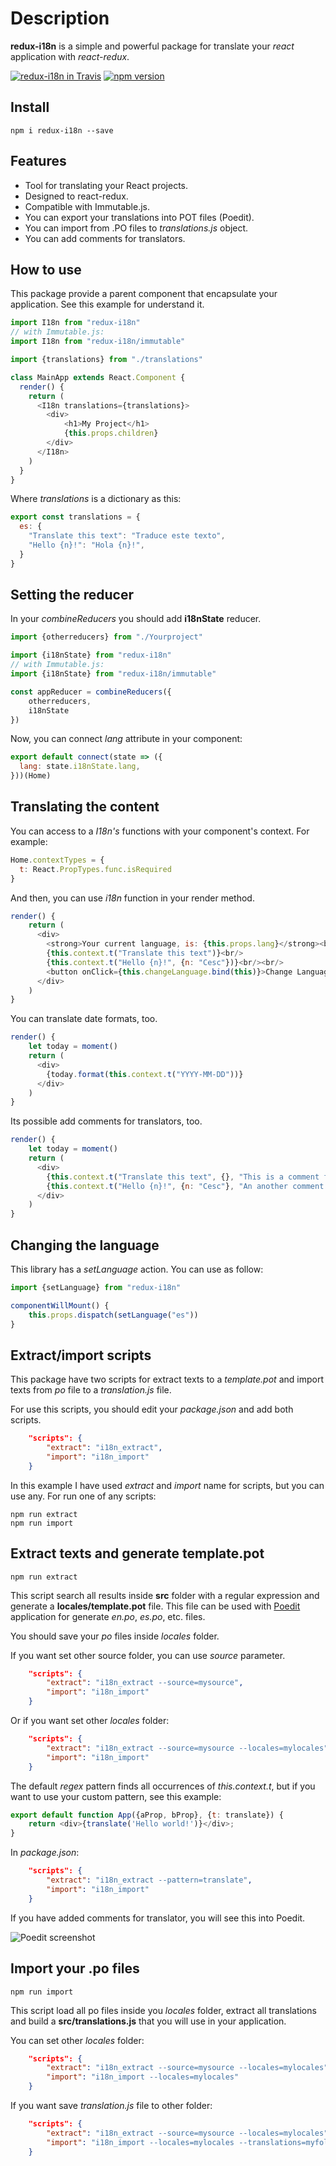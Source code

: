 # Description

**redux-i18n** is a simple and powerful package for translate your *react* application with *react-redux*.

[![redux-i18n in Travis](https://travis-ci.org/APSL/redux-i18n.svg?branch=master)](https://travis-ci.org/APSL/redux-i18n)
[![npm version](https://badge.fury.io/js/redux-i18n.svg)](https://www.npmjs.com/package/redux-i18n)

## Install

```
npm i redux-i18n --save
```

## Features

* Tool for translating your React projects.
* Designed to react-redux.
* Compatible with Immutable.js.
* You can export your translations into POT files (Poedit).
* You can import from .PO files to *translations.js* object.
* You can add comments for translators.

## How to use

This package provide a parent component that encapsulate your application. See this example for understand it.

```javascript
import I18n from "redux-i18n"
// with Immutable.js:
import I18n from "redux-i18n/immutable"

import {translations} from "./translations"

class MainApp extends React.Component {
  render() {
    return (
      <I18n translations={translations}>
        <div>
            <h1>My Project</h1>
            {this.props.children}
        </div>
      </I18n>
    )
  }
}
```

Where *translations* is a dictionary as this:

```javascript
export const translations = {
  es: {
    "Translate this text": "Traduce este texto",
    "Hello {n}!": "Hola {n}!",
  }
}
```

## Setting the reducer

In your *combineReducers* you should add **i18nState** reducer.

```javascript
import {otherreducers} from "./Yourproject"

import {i18nState} from "redux-i18n"
// with Immutable.js:
import {i18nState} from "redux-i18n/immutable"

const appReducer = combineReducers({
    otherreducers,
    i18nState
})
```

Now, you can connect *lang* attribute in your component:

```javascript
export default connect(state => ({
  lang: state.i18nState.lang,
}))(Home)
```

## Translating the content

You can access to a *I18n's* functions with your component's context. For example:

```javascript
Home.contextTypes = {
  t: React.PropTypes.func.isRequired
}
```

And then, you can use *i18n* function in your render method.

```javascript
render() {
    return (
      <div>
        <strong>Your current language, is: {this.props.lang}</strong><br/>
        {this.context.t("Translate this text")}<br/>
        {this.context.t("Hello {n}!", {n: "Cesc"})}<br/><br/>
        <button onClick={this.changeLanguage.bind(this)}>Change Language</button>
      </div>
    )
}
```

You can translate date formats, too.

```javascript
render() {
    let today = moment()
    return (
      <div>
        {today.format(this.context.t("YYYY-MM-DD"))}
      </div>
    )
}
```

Its possible add comments for translators, too.

```javascript
render() {
    let today = moment()
    return (
      <div>
        {this.context.t("Translate this text", {}, "This is a comment for translator.")}<br/>
        {this.context.t("Hello {n}!", {n: "Cesc"}, "An another comment.")}<br/><br/>
      </div>
    )
}
```

## Changing the language

This library has a *setLanguage* action. You can use as follow:

```javascript
import {setLanguage} from "redux-i18n"

componentWillMount() {
    this.props.dispatch(setLanguage("es"))
}
```

## Extract/import scripts

This package have two scripts for extract texts to a *template.pot* and import texts from *po* file to a *translation.js* file.

For use this scripts, you should edit your *package.json* and add both scripts.

```json
    "scripts": {
        "extract": "i18n_extract",
        "import": "i18n_import"
    }    
```

In this example I have used *extract* and *import* name for scripts, but you can use any. For run one of any scripts:

```
npm run extract
npm run import
```

## Extract texts and generate template.pot

```
npm run extract
```

This script search all results inside **src** folder with a regular expression and generate a **locales/template.pot** file. This file can be used with [Poedit](https://poedit.net/) application for generate *en.po*, *es.po*, etc. files.

You should save your *po* files inside *locales* folder.

If you want set other source folder, you can use *source* parameter.

```json
    "scripts": {
        "extract": "i18n_extract --source=mysource",
        "import": "i18n_import"
    }    
```

Or if you want set other *locales* folder:

```json
    "scripts": {
        "extract": "i18n_extract --source=mysource --locales=mylocales",
        "import": "i18n_import"
    }    
```

The default *regex* pattern finds all occurrences of *this.context.t*, but if you want to use your custom pattern, see this example:

```javascript
export default function App({aProp, bProp}, {t: translate}) {
    return <div>{translate('Hello world!')}</div>;
}
```

In *package.json*:

```json
    "scripts": {
        "extract": "i18n_extract --pattern=translate",
        "import": "i18n_import"
    }    
```

If you have added comments for translator, you will see this into Poedit.

![Poedit screenshot](imgs/poedit1.jpg?raw=true "Poedit screenshot")


## Import your .po files

```
npm run import
```

This script load all po files inside you *locales* folder, extract all translations and build a **src/translations.js** that you will use in your application.

You can set other *locales* folder:

```json
    "scripts": {
        "extract": "i18n_extract --source=mysource --locales=mylocales",
        "import": "i18n_import --locales=mylocales"
    }    
```

If you want save *translation.js* file to other folder:

```json
    "scripts": {
        "extract": "i18n_extract --source=mysource --locales=mylocales",
        "import": "i18n_import --locales=mylocales --translations=myfolder"
    }    
```
